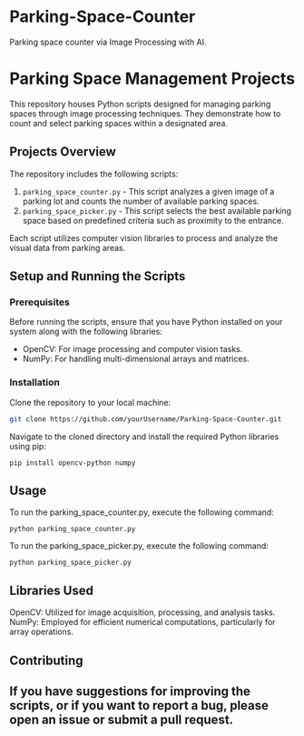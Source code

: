 # Parking-Space-Counter
Parking space counter via Image Processing with AI.

# Parking Space Management Projects

This repository houses Python scripts designed for managing parking spaces through image processing techniques. They demonstrate how to count and select parking spaces within a designated area.

## Projects Overview

The repository includes the following scripts:

1. `parking_space_counter.py` - This script analyzes a given image of a parking lot and counts the number of available parking spaces.
2. `parking_space_picker.py` - This script selects the best available parking space based on predefined criteria such as proximity to the entrance.

Each script utilizes computer vision libraries to process and analyze the visual data from parking areas.

## Setup and Running the Scripts

### Prerequisites

Before running the scripts, ensure that you have Python installed on your system along with the following libraries:

- OpenCV: For image processing and computer vision tasks.
- NumPy: For handling multi-dimensional arrays and matrices.

### Installation

Clone the repository to your local machine:

```bash
git clone https://github.com/yourUsername/Parking-Space-Counter.git
```

Navigate to the cloned directory and install the required Python libraries using pip:
```
pip install opencv-python numpy
```
## Usage
To run the parking_space_counter.py, execute the following command:

```
python parking_space_counter.py
```

To run the parking_space_picker.py, execute the following command:

```
python parking_space_picker.py
```

## Libraries Used
OpenCV: Utilized for image acquisition, processing, and analysis tasks.
NumPy: Employed for efficient numerical computations, particularly for array operations.

## Contributing
If you have suggestions for improving the scripts, or if you want to report a bug, please open an issue or submit a pull request.
---
